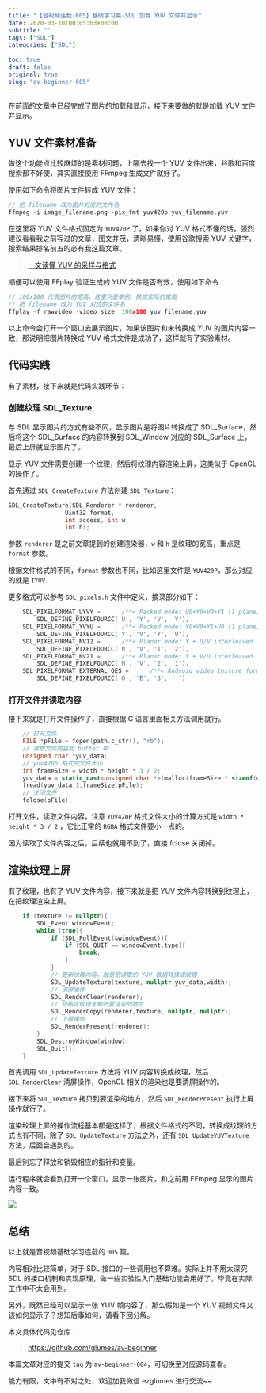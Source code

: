 ```yaml
---
title: "【音视频连载-005】基础学习篇-SDL 加载 YUV 文件并显示"
date: 2020-03-10T00:05:03+08:00
subtitle: ""
tags: ["SDL"]
categories: ["SDL"]
 
toc: true
draft: false
original: true
slug: "av-beginner-005"
---
```



在前面的文章中已经完成了图片的加载和显示，接下来要做的就是加载 YUV 文件并显示。


<!--more-->

## YUV 文件素材准备

做这个功能点比较麻烦的是素材问题，上哪去找一个 YUV 文件出来，谷歌和百度搜索都不好使，其实直接使用 FFmpeg 生成文件就好了。

使用如下命令将图片文件转成 YUV 文件：

```cpp
// 把 filename 改为图片对应的文件名
ffmpeg -i image_filename.png -pix_fmt yuv420p yuv_filename.yuv
```

在这里将 YUV 文件格式固定为 `YUV420P` 了，如果你对 YUV 格式不懂的话，强烈建议看看我之前写过的文章，图文并茂，清晰易懂，使用谷歌搜索 YUV 关键字，搜索结果排名前五的必有我这篇文章。

> [一文读懂 YUV 的采样与格式](https://mp.weixin.qq.com/s/taMHYFZunxQ3XNZwR_U-Cg)


顺便可以使用 FFplay 验证生成的 YUV 文件是否有效，使用如下命令：

```cpp
// 100x100 代表图片的宽高，这里只是举例，换成实际的宽高
// 把 filename 改为 YUV 对应的文件名
ffplay -f rawvideo -video_size  100x100 yuv_filename.yuv
```

以上命令会打开一个窗口去展示图片，如果该图片和未转换成 YUV 的图片内容一致，那说明把图片转换成 YUV 格式文件是成功了，这样就有了实验素材。


## 代码实践

有了素材，接下来就是代码实践环节：

### 创建纹理 SDL_Texture

与 SDL 显示图片的方式有些不同，显示图片是将图片转换成了 SDL_Surface，然后将这个 SDL_Surface 的内容转换到 SDL_Window 对应的 SDL_Surface 上，最后上屏就显示图片了。

显示 YUV 文件需要创建一个纹理，然后将纹理内容渲染上屏，这类似于 OpenGL 的操作了。

首先通过 `SDL_CreateTexture` 方法创建 `SDL_Texture`：

```cpp
SDL_CreateTexture(SDL_Renderer * renderer,
                Uint32 format,
                int access, int w,
                int h);
```

参数 `renderer` 是之前文章提到的创建渲染器，`w` 和 `h` 是纹理的宽高，重点是 `format` 参数。


根据文件格式的不同，`format` 参数也不同，比如这里文件是 `YUV420P`，那么对应的就是 `IYUV`.

更多格式可以参考 `SDL_pixels.h` 文件中定义，摘录部分如下：

```cpp
    SDL_PIXELFORMAT_UYVY =      /**< Packed mode: U0+Y0+V0+Y1 (1 plane) */
        SDL_DEFINE_PIXELFOURCC('U', 'Y', 'V', 'Y'),
    SDL_PIXELFORMAT_YVYU =      /**< Packed mode: Y0+V0+Y1+U0 (1 plane) */
        SDL_DEFINE_PIXELFOURCC('Y', 'V', 'Y', 'U'),
    SDL_PIXELFORMAT_NV12 =      /**< Planar mode: Y + U/V interleaved  (2 planes) */
        SDL_DEFINE_PIXELFOURCC('N', 'V', '1', '2'),
    SDL_PIXELFORMAT_NV21 =      /**< Planar mode: Y + V/U interleaved  (2 planes) */
        SDL_DEFINE_PIXELFOURCC('N', 'V', '2', '1'),
    SDL_PIXELFORMAT_EXTERNAL_OES =      /**< Android video texture format */
        SDL_DEFINE_PIXELFOURCC('O', 'E', 'S', ' ')
```

### 打开文件并读取内容

接下来就是打开文件操作了，直接根据 C 语言里面相关方法调用就行。

```cpp
    // 打开文件
    FILE *pFile = fopen(path.c_str(), "rb");
    // 读取文件内容到 buffer 中
    unsigned char *yuv_data;
    // yuv420p 格式的文件大小
    int frameSize = width * height * 3 / 2;
    yuv_data = static_cast<unsigned char *>(malloc(frameSize * sizeof(unsigned char)));
    fread(yuv_data,1,frameSize,pFile);
    // 关闭文件
    fclose(pFile);
```

打开文件，读取文件内容，注意 `YUV420P` 格式文件大小的计算方式是 `width * height * 3 / 2` ，它比正常的 `RGBA` 格式文件要小一点的。

因为读取了文件内容之后，后续也就用不到了，直接 fclose 关闭掉。


## 渲染纹理上屏

有了纹理，也有了 YUV 文件内容，接下来就是把 YUV 文件内容转换到纹理上，在把纹理渲染上屏。

```cpp
    if (texture != nullptr){
        SDL_Event windowEvent;
        while (true){
            if (SDL_PollEvent(&windowEvent)){
                if (SDL_QUIT == windowEvent.type){
                    break;
                }
            }
            // 更新纹理内容，就是把读取的 YUV 数据转换成纹理
            SDL_UpdateTexture(texture, nullptr,yuv_data,width);
            // 清屏操作
            SDL_RenderClear(renderer);
            // 将指定纹理复制到要渲染的地方
            SDL_RenderCopy(renderer,texture, nullptr, nullptr);
            // 上屏操作
            SDL_RenderPresent(renderer);
        }
        SDL_DestroyWindow(window);
        SDL_Quit();
    }
```

首先调用 `SDL_UpdateTexture` 方法将 YUV 内容转换成纹理，然后 `SDL_RenderClear` 清屏操作，OpenGL 相关的渲染也是要清屏操作的。

接下来将 `SDL_Texture` 拷贝到要渲染的地方，然后 `SDL_RenderPresent` 执行上屏操作就行了。

渲染纹理上屏的操作流程基本都是这样了，根据文件格式的不同，转换成纹理的方式也有不同，除了 `SDL_UpdateTexture` 方法之外，还有 `SDL_UpdateYUVTexture` 方法，后面会遇到的。

最后别忘了释放和销毁相应的指针和变量。

运行程序就会看到打开一个窗口，显示一张图片，和之前用 FFmpeg 显示的图片内容一致。


![](https://ae01.alicdn.com/kf/U8ba2831c2a6f498e944fc48bbb3f4e6bE.jpg)


## 总结

以上就是音视频基础学习连载的 `005` 篇。

内容相对比较简单，对于 SDL 接口的一些调用也不算难。实际上并不用太深究 SDL 的接口机制和实现原理，做一些实验性入门基础功能会用好了，毕竟在实际工作中不太会用到。

另外，既然已经可以显示一张 YUV 帧内容了，那么假如是一个 YUV 视频文件又该如何显示了？想知后事如何，请看下回分解。


本文具体代码见仓库：

> https://github.com/glumes/av-beginner

本篇文章对应的提交 `tag` 为 `av-beginner-004`，可切换至对应源码查看。

能力有限，文中有不对之处，欢迎加我微信 ezglumes 进行交流~~